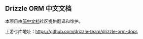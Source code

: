 ## Drizzle ORM 中文文档

本项目由[简中文档](https://www.zhcndoc.com/)社区提供翻译和维护。

上游仓库地址：https://github.com/drizzle-team/drizzle-orm-docs